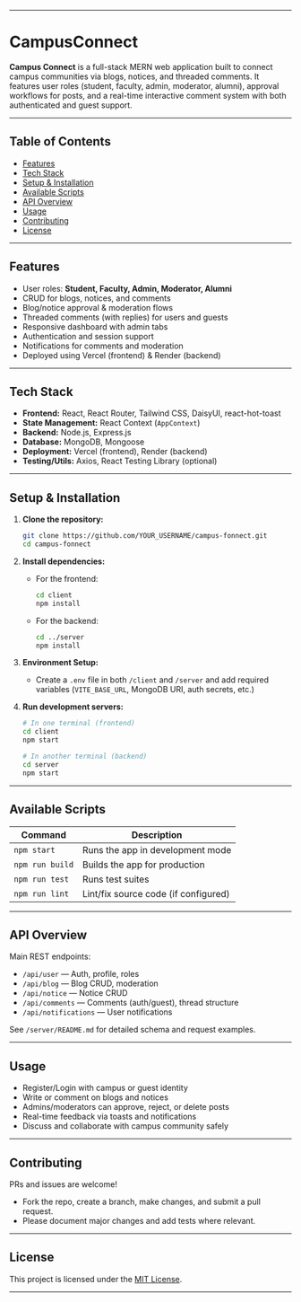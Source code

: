 
***

# CampusConnect

**Campus Connect** is a full-stack MERN web application built to connect campus communities via blogs, notices, and threaded comments. It features user roles (student, faculty, admin, moderator, alumni), approval workflows for posts, and a real-time interactive comment system with both authenticated and guest support.

***

## Table of Contents

- [Features](#features)
- [Tech Stack](#tech-stack)
- [Setup & Installation](#setup--installation)
- [Available Scripts](#available-scripts)
- [API Overview](#api-overview)
- [Usage](#usage)
- [Contributing](#contributing)
- [License](#license)

***

## Features

- User roles: **Student, Faculty, Admin, Moderator, Alumni**
- CRUD for blogs, notices, and comments
- Blog/notice approval & moderation flows
- Threaded comments (with replies) for users and guests
- Responsive dashboard with admin tabs
- Authentication and session support
- Notifications for comments and moderation
- Deployed using Vercel (frontend) & Render (backend)

***

## Tech Stack

- **Frontend:** React, React Router, Tailwind CSS, DaisyUI, react-hot-toast
- **State Management:** React Context (`AppContext`)
- **Backend:** Node.js, Express.js
- **Database:** MongoDB, Mongoose
- **Deployment:** Vercel (frontend), Render (backend)
- **Testing/Utils:** Axios, React Testing Library (optional)

***

## Setup & Installation

1. **Clone the repository:**
   ```bash
   git clone https://github.com/YOUR_USERNAME/campus-fonnect.git
   cd campus-fonnect
   ```

2. **Install dependencies:**
   - For the frontend:
     ```bash
     cd client
     npm install
     ```
   - For the backend:
     ```bash
     cd ../server
     npm install
     ```

3. **Environment Setup:**
   - Create a `.env` file in both `/client` and `/server` and add required variables (`VITE_BASE_URL`, MongoDB URI, auth secrets, etc.)

4. **Run development servers:**
   ```bash
   # In one terminal (frontend)
   cd client
   npm start

   # In another terminal (backend)
   cd server
   npm start
   ```

***

## Available Scripts

| Command            | Description                           |
|--------------------|---------------------------------------|
| `npm start`        | Runs the app in development mode      |
| `npm run build`    | Builds the app for production         |
| `npm run test`     | Runs test suites                      |
| `npm run lint`     | Lint/fix source code (if configured)  |

***

## API Overview

Main REST endpoints:

- `/api/user` — Auth, profile, roles
- `/api/blog` — Blog CRUD, moderation
- `/api/notice` — Notice CRUD
- `/api/comments` — Comments (auth/guest), thread structure
- `/api/notifications` — User notifications

See `/server/README.md` for detailed schema and request examples.

***

## Usage

- Register/Login with campus or guest identity
- Write or comment on blogs and notices
- Admins/moderators can approve, reject, or delete posts
- Real-time feedback via toasts and notifications
- Discuss and collaborate with campus community safely

***

## Contributing

PRs and issues are welcome!  
- Fork the repo, create a branch, make changes, and submit a pull request.
- Please document major changes and add tests where relevant.

***

## License

This project is licensed under the [MIT License](LICENSE).

***
